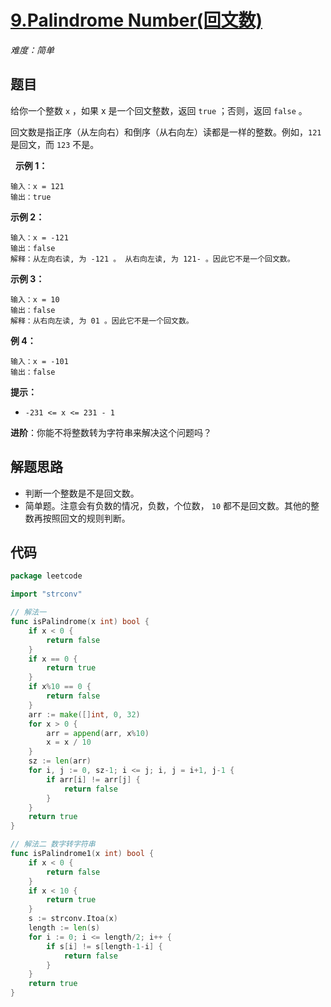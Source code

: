 # [9.Palindrome Number(回文数)](https://leetcode-cn.com/problems/palindrome-number/)

*难度：简单*

## 题目

给你一个整数 `x` ，如果 x 是一个回文整数，返回 `true` ；否则，返回 `false` 。

回文数是指正序（从左向右）和倒序（从右向左）读都是一样的整数。例如，`121` 是回文，而 `123` 不是。

 
**示例 1：**
```
输入：x = 121
输出：true
```

**示例 2：**
```
输入：x = -121
输出：false
解释：从左向右读, 为 -121 。 从右向左读, 为 121- 。因此它不是一个回文数。
```

**示例 3：**
```
输入：x = 10
输出：false
解释：从右向左读, 为 01 。因此它不是一个回文数。
```

**例 4：**
```
输入：x = -101
输出：false
```

**提示：**

- `-231 <= x <= 231 - 1`
 

**进阶**：你能不将整数转为字符串来解决这个问题吗？

## 解题思路

- 判断一个整数是不是回文数。
- 简单题。注意会有负数的情况，负数，个位数， `10` 都不是回文数。其他的整数再按照回文的规则判断。

## 代码

```go
package leetcode

import "strconv"

// 解法一
func isPalindrome(x int) bool {
	if x < 0 {
		return false
	}
	if x == 0 {
		return true
	}
	if x%10 == 0 {
		return false
	}
	arr := make([]int, 0, 32)
	for x > 0 {
		arr = append(arr, x%10)
		x = x / 10
	}
	sz := len(arr)
	for i, j := 0, sz-1; i <= j; i, j = i+1, j-1 {
		if arr[i] != arr[j] {
			return false
		}
	}
	return true
}

// 解法二 数字转字符串
func isPalindrome1(x int) bool {
	if x < 0 {
		return false
	}
	if x < 10 {
		return true
	}
	s := strconv.Itoa(x)
	length := len(s)
	for i := 0; i <= length/2; i++ {
		if s[i] != s[length-1-i] {
			return false
		}
	}
	return true
}

```
